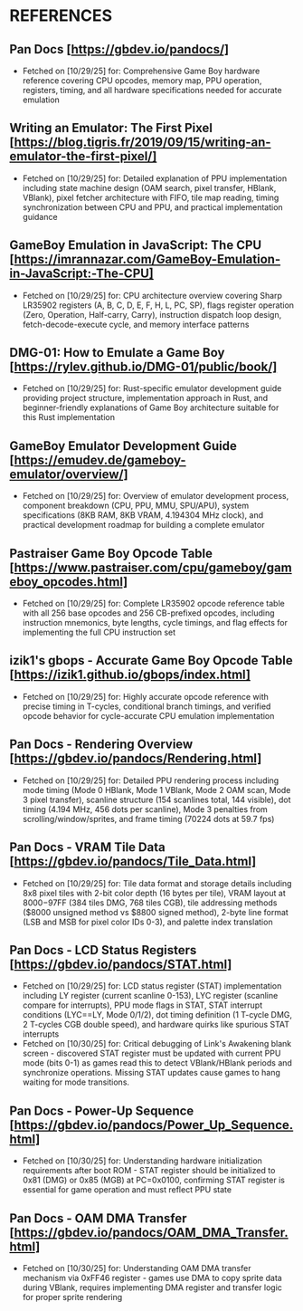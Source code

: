 <!--REMINDER: Read AGENTS.md file before continuing development-->

# REFERENCES

## Pan Docs [https://gbdev.io/pandocs/]

- Fetched on [10/29/25] for: Comprehensive Game Boy hardware reference covering CPU opcodes, memory map, PPU operation, registers, timing, and all hardware specifications needed for accurate emulation

## Writing an Emulator: The First Pixel [https://blog.tigris.fr/2019/09/15/writing-an-emulator-the-first-pixel/]

- Fetched on [10/29/25] for: Detailed explanation of PPU implementation including state machine design (OAM search, pixel transfer, HBlank, VBlank), pixel fetcher architecture with FIFO, tile map reading, timing synchronization between CPU and PPU, and practical implementation guidance

## GameBoy Emulation in JavaScript: The CPU [https://imrannazar.com/GameBoy-Emulation-in-JavaScript:-The-CPU]

- Fetched on [10/29/25] for: CPU architecture overview covering Sharp LR35902 registers (A, B, C, D, E, F, H, L, PC, SP), flags register operation (Zero, Operation, Half-carry, Carry), instruction dispatch loop design, fetch-decode-execute cycle, and memory interface patterns

## DMG-01: How to Emulate a Game Boy [https://rylev.github.io/DMG-01/public/book/]

- Fetched on [10/29/25] for: Rust-specific emulator development guide providing project structure, implementation approach in Rust, and beginner-friendly explanations of Game Boy architecture suitable for this Rust implementation

## GameBoy Emulator Development Guide [https://emudev.de/gameboy-emulator/overview/]

- Fetched on [10/29/25] for: Overview of emulator development process, component breakdown (CPU, PPU, MMU, SPU/APU), system specifications (8KB RAM, 8KB VRAM, 4.194304 MHz clock), and practical development roadmap for building a complete emulator

## Pastraiser Game Boy Opcode Table [https://www.pastraiser.com/cpu/gameboy/gameboy_opcodes.html]

- Fetched on [10/29/25] for: Complete LR35902 opcode reference table with all 256 base opcodes and 256 CB-prefixed opcodes, including instruction mnemonics, byte lengths, cycle timings, and flag effects for implementing the full CPU instruction set

## izik1's gbops - Accurate Game Boy Opcode Table [https://izik1.github.io/gbops/index.html]

- Fetched on [10/29/25] for: Highly accurate opcode reference with precise timing in T-cycles, conditional branch timings, and verified opcode behavior for cycle-accurate CPU emulation implementation

## Pan Docs - Rendering Overview [https://gbdev.io/pandocs/Rendering.html]

- Fetched on [10/29/25] for: Detailed PPU rendering process including mode timing (Mode 0 HBlank, Mode 1 VBlank, Mode 2 OAM scan, Mode 3 pixel transfer), scanline structure (154 scanlines total, 144 visible), dot timing (4.194 MHz, 456 dots per scanline), Mode 3 penalties from scrolling/window/sprites, and frame timing (70224 dots at 59.7 fps)

## Pan Docs - VRAM Tile Data [https://gbdev.io/pandocs/Tile_Data.html]

- Fetched on [10/29/25] for: Tile data format and storage details including 8x8 pixel tiles with 2-bit color depth (16 bytes per tile), VRAM layout at $8000-$97FF (384 tiles DMG, 768 tiles CGB), tile addressing methods ($8000 unsigned method vs $8800 signed method), 2-byte line format (LSB and MSB for pixel color IDs 0-3), and palette index translation

## Pan Docs - LCD Status Registers [https://gbdev.io/pandocs/STAT.html]

- Fetched on [10/29/25] for: LCD status register (STAT) implementation including LY register (current scanline 0-153), LYC register (scanline compare for interrupts), PPU mode flags in STAT, STAT interrupt conditions (LYC==LY, Mode 0/1/2), dot timing definition (1 T-cycle DMG, 2 T-cycles CGB double speed), and hardware quirks like spurious STAT interrupts
- Fetched on [10/30/25] for: Critical debugging of Link's Awakening blank screen - discovered STAT register must be updated with current PPU mode (bits 0-1) as games read this to detect VBlank/HBlank periods and synchronize operations. Missing STAT updates cause games to hang waiting for mode transitions.

## Pan Docs - Power-Up Sequence [https://gbdev.io/pandocs/Power_Up_Sequence.html]

- Fetched on [10/30/25] for: Understanding hardware initialization requirements after boot ROM - STAT register should be initialized to 0x81 (DMG) or 0x85 (MGB) at PC=0x0100, confirming STAT register is essential for game operation and must reflect PPU state

## Pan Docs - OAM DMA Transfer [https://gbdev.io/pandocs/OAM_DMA_Transfer.html]

- Fetched on [10/30/25] for: Understanding OAM DMA transfer mechanism via 0xFF46 register - games use DMA to copy sprite data during VBlank, requires implementing DMA register and transfer logic for proper sprite rendering

